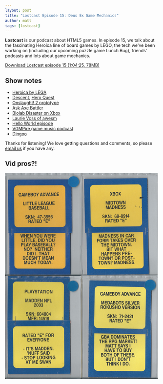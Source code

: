 ```yaml
---
layout: post
title: "Lostcast Episode 15: Deus Ex Game Mechanics"
author: matt
tags: [lostcast]
---
```


**Lostcast** is our podcast about HTML5 games. In episode 15, we talk about the fascinating Heroica line of board games by LEGO, the tech we've been working on (including our upcoming puzzle game Lunch Bug), friends' podcasts and lots about game mechanics.

<a class="download-podcast" href="http://media.lostdecadegames.com/lostcast/lostcast_episode_15_deus_ex_game_mechanics.mp3">
	Download Lostcast episode 15 (1:04:25, 78MB)
</a>

## Show notes

* [Heroica by LEGA](http://heroica.lego.com/en-us/Default.aspx)
* [Descent](http://boardgamegeek.com/boardgame/17226/descent-journeys-in-the-dark), [Hero Quest](http://boardgamegeek.com/boardgame/699/heroquest)
* [Onslaught! 2 prototype](/play-the-onslaught-2-prototype-from-late-2010/)
* [Ask Axe Battler](http://www.lasertimepodcast.com/tag/ask-ax-battler/)
* [Biolab Disaster on Xbox](http://www.phoboslab.org/log/2012/04/javascript-on-the-xbox-360)
* [Laurie Voss of awesm](http://seldo.com/)
* [Hello World episode](/lostcast-episode-1-hello-world/)
* [VGMPire game music podcast](http://www.vgmpire.com/)
* [Dingoo](http://en.wikipedia.org/wiki/Dingoo_A320)

Thanks for listening! We love getting questions and comments, so please [email us](mailto:hello@lostdecadegames.com) if you have any.

## Vid pros?!

<div class="full-frame">
	<img alt="VidProz?" src="/media/images/posts/lostcast/vidpros.png">
</div>
